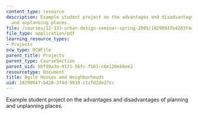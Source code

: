 ```yaml
---
content_type: resource
description: Example student project on the advantages and disadvantages of planning
  and unplanning places.
file: /courses/11-333-urban-design-seminar-spring-2005/18290947b4283f4d9939c1cfd2de27cc_housesandneighds.pdf
file_type: application/pdf
learning_resource_types:
- Projects
ocw_type: OCWFile
parent_title: Projects
parent_type: CourseSection
parent_uid: bbf99a3a-9121-56fc-f161-c6e120e80ee2
resourcetype: Document
title: Agile Houses and Neighborhoods
uid: 18290947-b428-3f4d-9939-c1cfd2de27cc
---
```

Example student project on the advantages and disadvantages of planning and unplanning places.


